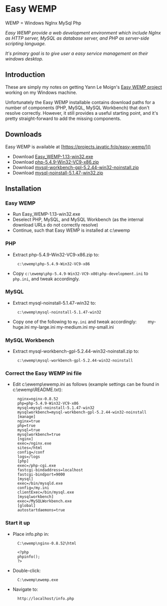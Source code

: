 # Easy WEMP #

WEMP = Windows NgInx MySql Php

*Easy WEMP provide a web development environment which include NgInx as HTTP server, MySQL as database server, and PHP as server-side scripting language.*

*It's primary goal is to give user a easy service management on their windows desktop.*

## Introduction ##

These are simply my notes on getting Yann Le Moign's [Easy WEMP project](https://projects.javatic.fr/p/easy-wemp/) working on my Windows machine.

Unfortunately the Easy WEMP installable contains download paths for a number of components (PHP, MySQL, MySQL Workbench) that don't resolve correctly.
However, it still provides a useful starting point, and it's pretty straight-forward to add the missing components.

## Downloads ##

Easy WEMP is available at [https://projects.javatic.fr/p/easy-wemp/]()

* Download [Easy_WEMP-1.13-win32.exe](https://projects.javatic.fr/p/easy-wemp/downloads/get/Easy_WEMP-1.13-win32.exe)
* Download [php-5.4.9-Win32-VC9-x86.zip](http://windows.php.net/downloads/releases/php-5.4.9-Win32-VC9-x86.zip)
* Download [mysql-workbench-gpl-5.2.44-win32-noinstall.zip](http://dev.mysql.com/downloads/mirror.php?id=410033)
* Download [mysql-noinstall-5.1.47-win32.zip](https://projects.javatic.fr/p/easy-wemp/downloads/3/)

## Installation ##

### Easy WEMP ###
* Run Easy_WEMP-1.13-win32.exe
* Deselect PHP, MySQL, and MySQL Workbench (as the internal download URLs do not correctly resolve)
* Continue, such that Easy WEMP is installed at c:\ewemp

### PHP ###
* Extract php-5.4.9-Win32-VC9-x86.zip to:

        c:\ewemp\php-5.4.9-Win32-VC9-x86

* Copy `c:\ewemp\php-5.4.9-Win32-VC9-x86\php-development.ini` to `php.ini`, and tweak accordingly.

### MySQL ###
* Extract mysql-noinstall-5.1.47-win32 to:

        c:\ewemp\mysql-noinstall-5.1.47-win32

* Copy one of the following to `my.ini` and tweak accordingly:
        my-huge.ini
        my-large.ini
        my-medium.ini
        my-small.ini

### MySQL Workbench ###
* Extract mysql-workbench-gpl-5.2.44-win32-noinstall.zip to:

        c:\ewemp\mysql-workbench-gpl-5.2.44-win32-noinstall

### Correct the Easy WEMP ini file ###
* Edit c:\ewemp\ewemp.ini as follows (example settings can be found in c:\ewemp\README.txt):

        nginx=nginx-0.8.52
        php=php-5.4.9-Win32-VC9-x86
        mysql=mysql-noinstall-5.1.47-win32
        mysqlworkbench=mysql-workbench-gpl-5.2.44-win32-noinstall
        [manage]
        nginx=true
        php=true
        mysql=true
        mysqlworkbench=true
        [nginx]
        exec=/nginx.exe
        sites=/html
        config=/conf
        logs=/logs
        [php]
        exec=/php-cgi.exe
        fastcgi-bindaddress=localhost
        fastcgi-bindport=9000
        [mysql]
        exec=/bin/mysqld.exe
        config=/my.ini
        clientExec=/bin/mysql.exe
        [mysqlworkbench]
        exec=/MySQLWorkbench.exe
        [global]
        autostartdaemons=true

### Start it up ###
* Place info.php in:

        C:\ewemp\nginx-0.8.52\html

        <?php 
        phpinfo();
        ?> 

* Double-click:

        C:\ewemp\ewemp.exe

* Navigate to:

        http://localhost/info.php